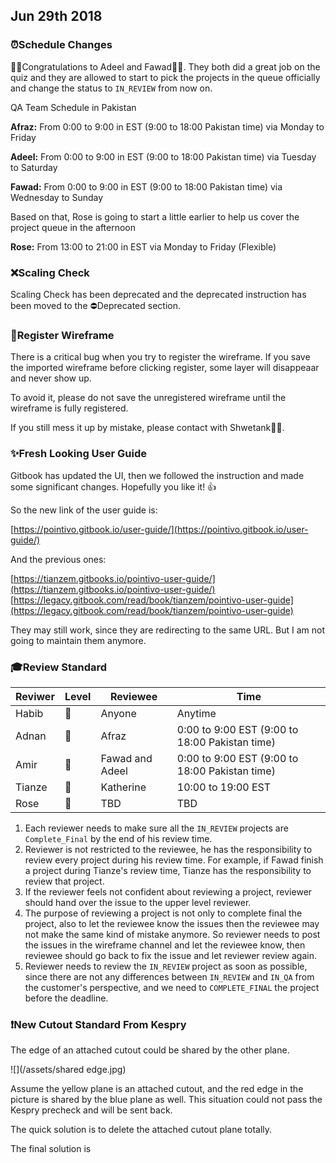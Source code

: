 ## Jun 29th 2018

### ⏰Schedule Changes

🎉🎉Congratulations to Adeel and Fawad🎈🎈. They both did a great job on the quiz and they are allowed to start to pick the projects in the queue officially and change the status to `IN_REVIEW` from now on.

QA Team Schedule in Pakistan

**Afraz:** From 0:00 to 9:00 in EST \(9:00 to 18:00 Pakistan time\) via Monday to Friday

**Adeel:** From 0:00 to 9:00 in EST \(9:00 to 18:00 Pakistan time\) via Tuesday to Saturday

**Fawad:** From 0:00 to 9:00 in EST \(9:00 to 18:00 Pakistan time\) via Wednesday to Sunday

Based on that, Rose is going to start a little earlier to help us cover the project queue in the afternoon

**Rose:** From 13:00 to 21:00 in EST via Monday to Friday \(Flexible\)

### ❌Scaling Check

Scaling Check has been deprecated and the deprecated instruction has been moved to the ⛔Deprecated section.

### 🐛Register Wireframe

There is a critical bug when you try to register the wireframe. If you save the imported wireframe before clicking register, some layer will disappeaar and never show up.

To avoid it, please do not save the unregistered wireframe until the wireframe is fully registered.

If you still mess it up by mistake, please contact with Shwetank👨‍💻.

### ✨Fresh Looking User Guide

Gitbook has updated the UI, then we followed the instruction and made some significant changes. Hopefully you like it! 👍

So the new link of the user guide is:

[https://pointivo.gitbook.io/user-guide/](https://pointivo.gitbook.io/user-guide/)

And the previous ones:

[https://tianzem.gitbooks.io/pointivo-user-guide/](https://tianzem.gitbooks.io/pointivo-user-guide/) [https://legacy.gitbook.com/read/book/tianzem/pointivo-user-guide](https://legacy.gitbook.com/read/book/tianzem/pointivo-user-guide)

They may still work, since they are redirecting to the same URL. But I am not going to maintain them anymore.

### ‍🎓Review Standard

| **Reviwer** | **Level** | **Reviewee** | **Time** |
| --- | --- | --- | --- |
| Habib | 🥇 | Anyone | Anytime |
| Adnan | 🥈 | Afraz | 0:00 to 9:00 EST \(9:00 to 18:00 Pakistan time\) |
| Amir | 🥈 | Fawad and Adeel | 0:00 to 9:00 EST \(9:00 to 18:00 Pakistan time\) |
| Tianze | 🥈 | Katherine | 10:00 to 19:00 EST |
| Rose | 🥉 | TBD | TBD |

1. Each reviewer needs to make sure all the `IN_REVIEW` projects are `Complete_Final` by the end of his review time.
2. Reviewer is not restricted to the reviewee, he has the responsibility to review every project during his review time. For example, if Fawad finish a project during Tianze's review time, Tianze has the responsibility to review that project.
3. If the reviewer feels not confident about reviewing a project, reviewer should hand over the issue to the upper level reviewer.
4. The purpose of reviewing a project is not only to complete final the project, also to let the reviewee know the issues then the reviewee may not make the same kind of mistake anymore. So reviewer needs to post the issues in the wireframe channel and let the reviewee know, then reviewee should go back to fix the issue and let reviewer review again.
5. Reviewer needs to review the `IN_REVIEW` project as soon as possible, since there are not any differences between `IN_REVIEW` and `IN_QA` from the customer's perspective, and we need to `COMPLETE_FINAL` the project before the deadline.

### ❗New Cutout Standard From Kespry

The edge of an attached cutout could be shared by the other plane.

![](/assets/shared edge.jpg)

Assume the yellow plane is an attached cutout, and the red edge in the picture is shared by the blue plane as well. This situation could not pass the Kespry precheck and will be sent back.

The quick solution is to delete the attached cutout plane totally.

The final solution is 
